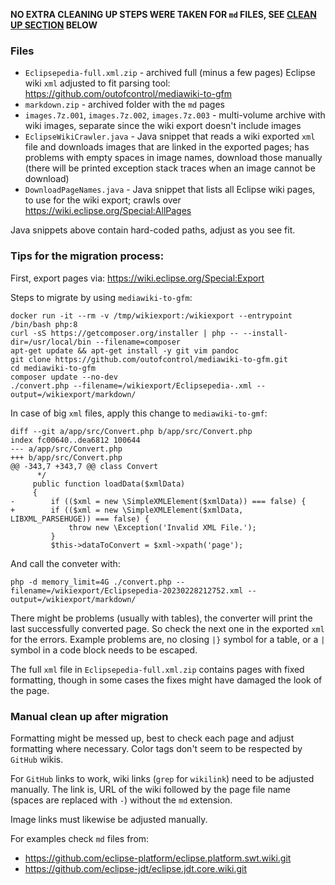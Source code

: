 **NO EXTRA CLEANING UP STEPS WERE TAKEN FOR `md` FILES, SEE [CLEAN UP SECTION](#Manual-clean-up-after-migration) BELOW**

### Files

- `Eclipsepedia-full.xml.zip` - archived full (minus a few pages) Eclipse wiki `xml` adjusted to fit parsing tool: https://github.com/outofcontrol/mediawiki-to-gfm
- `markdown.zip` - archived folder with the `md` pages
- `images.7z.001`, `images.7z.002`, `images.7z.003` - multi-volume archive with wiki images, separate since the wiki export doesn't include images
- `EclipseWikiCrawler.java` - Java snippet that reads a wiki exported `xml` file and downloads images that are linked in the exported pages; has problems with empty spaces in image names, download those manually (there will be printed exception stack traces when an image cannot be download)
- `DownloadPageNames.java` - Java snippet that lists all Eclipse wiki pages, to use for the wiki export; crawls over https://wiki.eclipse.org/Special:AllPages

Java snippets above contain hard-coded paths, adjust as you see fit.

### Tips for the migration process:

First, export pages via: https://wiki.eclipse.org/Special:Export

Steps to migrate by using `mediawiki-to-gfm`:

```
docker run -it --rm -v /tmp/wikiexport:/wikiexport --entrypoint /bin/bash php:8
curl -sS https://getcomposer.org/installer | php -- --install-dir=/usr/local/bin --filename=composer
apt-get update && apt-get install -y git vim pandoc
git clone https://github.com/outofcontrol/mediawiki-to-gfm.git
cd mediawiki-to-gfm
composer update --no-dev
./convert.php --filename=/wikiexport/Eclipsepedia-.xml --output=/wikiexport/markdown/
```

In case of big `xml` files, apply this change to `mediawiki-to-gmf`:

```
diff --git a/app/src/Convert.php b/app/src/Convert.php
index fc00640..dea6812 100644
--- a/app/src/Convert.php
+++ b/app/src/Convert.php
@@ -343,7 +343,7 @@ class Convert
      */
     public function loadData($xmlData)
     {
-        if (($xml = new \SimpleXMLElement($xmlData)) === false) {
+        if (($xml = new \SimpleXMLElement($xmlData,  LIBXML_PARSEHUGE)) === false) {
             throw new \Exception('Invalid XML File.');
         }
         $this->dataToConvert = $xml->xpath('page');
```

And call the conveter with:

`php -d memory_limit=4G ./convert.php --filename=/wikiexport/Eclipsepedia-20230228212752.xml --output=/wikiexport/markdown/`

There might be problems (usually with tables), the converter will print the last successfully converted page. So check the next one in the exported `xml` for the errors. Example problems are, no closing `|}` symbol for a table, or a `|` symbol in a code block needs to be escaped.

The full `xml` file in `Eclipsepedia-full.xml.zip` contains pages with fixed formatting, though in some cases the fixes might have damaged the look of the page.

### Manual clean up after migration

Formatting might be messed up, best to check each page and adjust formatting where necessary. Color tags don't seem to be respected by `GitHub` wikis.

For `GitHub` links to work, wiki links (`grep` for `wikilink`) need to be adjusted manually. The link is, URL of the wiki followed by the page file name (spaces are replaced with `-`) without the `md` extension.

Image links must likewise be adjusted manually.

For examples check `md` files from:

- https://github.com/eclipse-platform/eclipse.platform.swt.wiki.git
- https://github.com/eclipse-jdt/eclipse.jdt.core.wiki.git